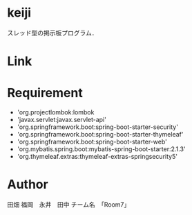# keiji

スレッド型の掲示板プログラム．

# Link
 
# Requirement
 
* 'org.projectlombok:lombok
* 'javax.servlet:javax.servlet-api'
* 'org.springframework.boot:spring-boot-starter-security'
* 'org.springframework.boot:spring-boot-starter-thymeleaf'
* 'org.springframework.boot:spring-boot-starter-web'
* 'org.mybatis.spring.boot:mybatis-spring-boot-starter:2.1.3'
* 'org.thymeleaf.extras:thymeleaf-extras-springsecurity5'
 
# Author
 
 田畑 福岡　永井　田中
 チーム名　「Room7」

